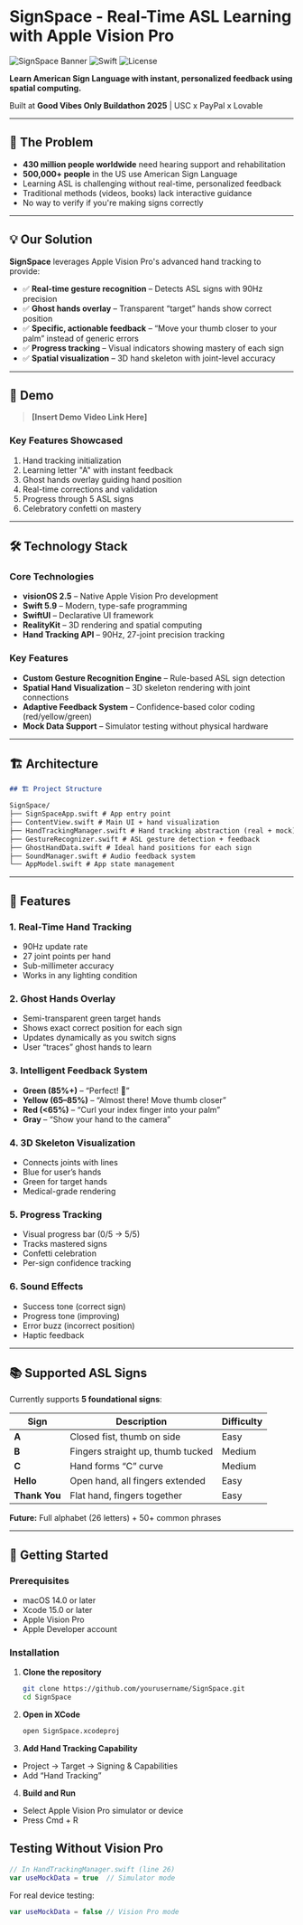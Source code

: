 # SignSpace - Real-Time ASL Learning with Apple Vision Pro

![SignSpace Banner](https://img.shields.io/badge/visionOS-2.5-blue) ![Swift](https://img.shields.io/badge/Swift-5.9-orange) ![License](https://img.shields.io/badge/license-MIT-green)

**Learn American Sign Language with instant, personalized feedback using spatial computing.**

Built at **Good Vibes Only Buildathon 2025** | USC x PayPal x Lovable

---

## 🎯 The Problem

- **430 million people worldwide** need hearing support and rehabilitation  
- **500,000+ people** in the US use American Sign Language  
- Learning ASL is challenging without real-time, personalized feedback  
- Traditional methods (videos, books) lack interactive guidance  
- No way to verify if you're making signs correctly  

---

## 💡 Our Solution

**SignSpace** leverages Apple Vision Pro's advanced hand tracking to provide:

- ✅ **Real-time gesture recognition** – Detects ASL signs with 90Hz precision  
- ✅ **Ghost hands overlay** – Transparent “target” hands show correct position  
- ✅ **Specific, actionable feedback** – “Move your thumb closer to your palm” instead of generic errors  
- ✅ **Progress tracking** – Visual indicators showing mastery of each sign  
- ✅ **Spatial visualization** – 3D hand skeleton with joint-level accuracy  

---

## 🎥 Demo

> **[Insert Demo Video Link Here]**

### Key Features Showcased
1. Hand tracking initialization  
2. Learning letter "A" with instant feedback  
3. Ghost hands overlay guiding hand position  
4. Real-time corrections and validation  
5. Progress through 5 ASL signs  
6. Celebratory confetti on mastery  

---

## 🛠️ Technology Stack

### Core Technologies
- **visionOS 2.5** – Native Apple Vision Pro development  
- **Swift 5.9** – Modern, type-safe programming  
- **SwiftUI** – Declarative UI framework  
- **RealityKit** – 3D rendering and spatial computing  
- **Hand Tracking API** – 90Hz, 27-joint precision tracking  

### Key Features
- **Custom Gesture Recognition Engine** – Rule-based ASL sign detection  
- **Spatial Hand Visualization** – 3D skeleton rendering with joint connections  
- **Adaptive Feedback System** – Confidence-based color coding (red/yellow/green)  
- **Mock Data Support** – Simulator testing without physical hardware  

---

## 🏗️ Architecture

```markdown
## 🏗️ Project Structure

SignSpace/
├── SignSpaceApp.swift # App entry point
├── ContentView.swift # Main UI + hand visualization
├── HandTrackingManager.swift # Hand tracking abstraction (real + mock)
├── GestureRecognizer.swift # ASL gesture detection + feedback
├── GhostHandData.swift # Ideal hand positions for each sign
├── SoundManager.swift # Audio feedback system
└── AppModel.swift # App state management
```


---

## 🎨 Features

### 1. Real-Time Hand Tracking
- 90Hz update rate  
- 27 joint points per hand  
- Sub-millimeter accuracy  
- Works in any lighting condition  

### 2. Ghost Hands Overlay
- Semi-transparent green target hands  
- Shows exact correct position for each sign  
- Updates dynamically as you switch signs  
- User “traces” ghost hands to learn  

### 3. Intelligent Feedback System
- **Green (85%+)** – “Perfect! 🎉”  
- **Yellow (65–85%)** – “Almost there! Move thumb closer”  
- **Red (<65%)** – “Curl your index finger into your palm”  
- **Gray** – “Show your hand to the camera”  

### 4. 3D Skeleton Visualization
- Connects joints with lines  
- Blue for user’s hands  
- Green for target hands  
- Medical-grade rendering  

### 5. Progress Tracking
- Visual progress bar (0/5 → 5/5)  
- Tracks mastered signs  
- Confetti celebration  
- Per-sign confidence tracking  

### 6. Sound Effects
- Success tone (correct sign)  
- Progress tone (improving)  
- Error buzz (incorrect position)  
- Haptic feedback  

---

## 📚 Supported ASL Signs

Currently supports **5 foundational signs**:

| Sign | Description | Difficulty |
|------|--------------|-------------|
| **A** | Closed fist, thumb on side | Easy |
| **B** | Fingers straight up, thumb tucked | Medium |
| **C** | Hand forms “C” curve | Medium |
| **Hello** | Open hand, all fingers extended | Easy |
| **Thank You** | Flat hand, fingers together | Easy |

**Future:** Full alphabet (26 letters) + 50+ common phrases  

---

## 🚀 Getting Started

### Prerequisites
- macOS 14.0 or later  
- Xcode 15.0 or later  
- Apple Vision Pro  
- Apple Developer account  

### Installation

1. **Clone the repository**
   ```bash
   git clone https://github.com/yourusername/SignSpace.git
   cd SignSpace
   ```
2. **Open in XCode**
   ```bash
   open SignSpace.xcodeproj
   ```
3. **Add Hand Tracking Capability**
- Project → Target → Signing & Capabilities
- Add “Hand Tracking”
4. **Build and Run**
- Select Apple Vision Pro simulator or device
- Press Cmd + R

## Testing Without Vision Pro
```swift
// In HandTrackingManager.swift (line 26)
var useMockData = true  // Simulator mode
```

For real device testing:
```swift
var useMockData = false // Vision Pro mode
```



